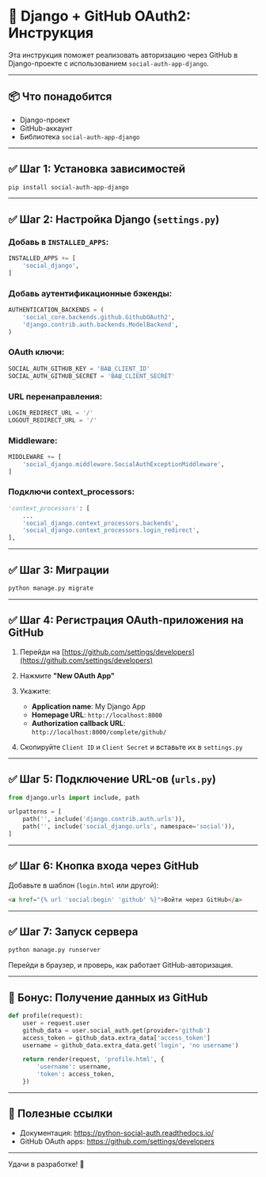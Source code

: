 # 🐍 Django + GitHub OAuth2: Инструкция

Эта инструкция поможет реализовать авторизацию через GitHub в Django-проекте с использованием `social-auth-app-django`.

---

## 📦 Что понадобится

- Django-проект
- GitHub-аккаунт
- Библиотека `social-auth-app-django`

---

## ✅ Шаг 1: Установка зависимостей

```bash
pip install social-auth-app-django
```

---

## ✅ Шаг 2: Настройка Django (`settings.py`)

### Добавь в `INSTALLED_APPS`:

```python
INSTALLED_APPS += [
    'social_django',
]
```

### Добавь аутентификационные бэкенды:

```python
AUTHENTICATION_BACKENDS = (
    'social_core.backends.github.GithubOAuth2',
    'django.contrib.auth.backends.ModelBackend',
)
```

### OAuth ключи:

```python
SOCIAL_AUTH_GITHUB_KEY = 'ВАШ_CLIENT_ID'
SOCIAL_AUTH_GITHUB_SECRET = 'ВАШ_CLIENT_SECRET'
```

### URL перенаправления:

```python
LOGIN_REDIRECT_URL = '/'
LOGOUT_REDIRECT_URL = '/'
```

### Middleware:

```python
MIDDLEWARE += [
    'social_django.middleware.SocialAuthExceptionMiddleware',
]
```

### Подключи context_processors:

```python
'context_processors': [
    ...
    'social_django.context_processors.backends',
    'social_django.context_processors.login_redirect',
],
```

---

## ✅ Шаг 3: Миграции

```bash
python manage.py migrate
```

---

## ✅ Шаг 4: Регистрация OAuth-приложения на GitHub

1. Перейди на [https://github.com/settings/developers](https://github.com/settings/developers)
2. Нажмите **"New OAuth App"**
3. Укажите:
   - **Application name**: My Django App
   - **Homepage URL**: `http://localhost:8000`
   - **Authorization callback URL**: `http://localhost:8000/complete/github/`

4. Скопируйте `Client ID` и `Client Secret` и вставьте их в `settings.py`

---

## ✅ Шаг 5: Подключение URL-ов (`urls.py`)

```python
from django.urls import include, path

urlpatterns = [
    path('', include('django.contrib.auth.urls')),
    path('', include('social_django.urls', namespace='social')),
]
```

---

## ✅ Шаг 6: Кнопка входа через GitHub

Добавьте в шаблон (`login.html` или другой):

```html
<a href="{% url 'social:begin' 'github' %}">Войти через GitHub</a>
```

---

## ✅ Шаг 7: Запуск сервера

```bash
python manage.py runserver
```

Перейди в браузер, и проверь, как работает GitHub-авторизация.

---

## 🎁 Бонус: Получение данных из GitHub

```python
def profile(request):
    user = request.user
    github_data = user.social_auth.get(provider='github')
    access_token = github_data.extra_data['access_token']
    username = github_data.extra_data.get('login', 'no username')

    return render(request, 'profile.html', {
        'username': username,
        'token': access_token,
    })
```

---

## 🧠 Полезные ссылки

- Документация: https://python-social-auth.readthedocs.io/
- GitHub OAuth apps: https://github.com/settings/developers

---

Удачи в разработке! 🚀